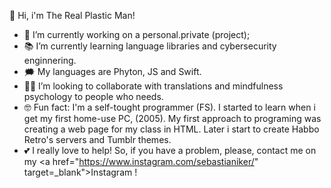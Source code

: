 👋 Hi, i'm The Real Plastic Man!

- 🤯 I’m currently working on a personal.private (project);
- 📚 I’m currently learning language libraries and cybersecurity enginnering.
- 🗯️ My languages are Phyton, JS and Swift.
- 👍🏻 I’m looking to collaborate with translations and mindfulness psychology to people who needs.
- 🤓 Fun fact: I'm a self-tought programmer (FS). I started to learn when i get my first home-use PC, (2005). My first approach to programing was creating a web page for my class in HTML. Later i start to create Habbo Retro's servers and Tumblr themes.
- 💕 I really love to help! So, if you have a problem, please, contact me on my <a href="https://www.instagram.com/sebastianiker/" target=_blank">Instagram</a> !
